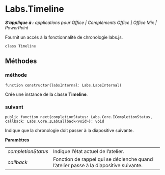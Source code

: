 
# <a name="labs.timeline"></a>Labs.Timeline

 _**S’applique à :** applications pour Office | Compléments Office | Office Mix | PowerPoint_

Fournit un accès à la fonctionnalité de chronologie labs.js.

```
class Timeline
```


## <a name="methods"></a>Méthodes




### <a name="method"></a>méthode

 `function constructor(labsInternal: Labs.LabsInternal)`

Crée une instance de la classe **Timeline**.


### <a name="next"></a>suivant

 `public function next(completionStatus: Labs.Core.ICompletionStatus, callback: Labs.Core.ILabCallback<void>): void`

Indique que la chronologie doit passer à la diapositive suivante.

 **Paramètres**


|||
|:-----|:-----|
| _completionStatus_|Indique l’état actuel de l’atelier.|
| _callback_|Fonction de rappel qui se déclenche quand l’atelier passe à la diapositive suivante.|

